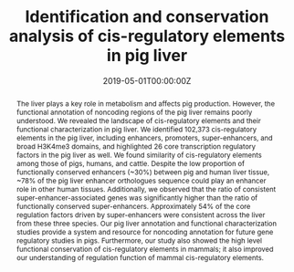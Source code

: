 ---
title: 'Identification and conservation analysis of cis-regulatory elements in pig liver'

authors:
  - Y. Luan
  - L. Zhang
  - M. Hu
  - Y. Xu
  - Y. Hou
  - X. Li
  - C. Li

date: '2019-05-01T00:00:00Z'
doi: ''

publishDate: '2019-05-01T00:00:00Z'

publication_types: ['article-journal']

publication: In *Genes*
publication_short: In *Genes*

abstract: The liver plays a key role in metabolism and affects pig production. However, the functional annotation of noncoding regions of the pig liver remains poorly understood. We revealed the landscape of cis-regulatory elements and their functional characterization in pig liver. We identified 102,373 cis-regulatory elements in the pig liver, including enhancers, promoters, super-enhancers, and broad H3K4me3 domains, and highlighted 26 core transcription regulatory factors in the pig liver as well. We found similarity of cis-regulatory elements among those of pigs, humans, and cattle. Despite the low proportion of functionally conserved enhancers (~30%) between pig and human liver tissue, ~78% of the pig liver enhancer orthologues sequence could play an enhancer role in other human tissues. Additionally, we observed that the ratio of consistent super-enhancer-associated genes was significantly higher than the ratio of functionally conserved super-enhancers. Approximately 54% of the core regulation factors driven by super-enhancers were consistent across the liver from these three species. Our pig liver annotation and functional characterization studies provide a system and resource for noncoding annotation for future gene regulatory studies in pigs. Furthermore, our study also showed the high level functional conservation of cis-regulatory elements in mammals; it also improved our understanding of regulation function of mammal cis-regulatory elements.

summary: Our pig liver annotation and functional characterization studies provide a system and resource for noncoding annotation for future gene regulatory studies in pigs. Furthermore, our study also showed the high level functional conservation of cis-regulatory elements in mammals; it also improved our understanding of regulation function of mammal cis-regulatory elements.

tags:
  - cis-regulatory elements
  - Pig genome
  - Liver
  - Genomics
  - Conservation analysis

featured: true

url_pdf: ''
url_code: ''
url_dataset: ''
url_poster: ''
url_project: ''
url_slides: ''
url_source: ''
url_video: ''

image:
  caption: 'Image credit: [**Unsplash**](https://unsplash.com/photos/pLCdAaMFLTE)'
  focal_point: ''
  preview_only: false

projects: []

slides: ""
---